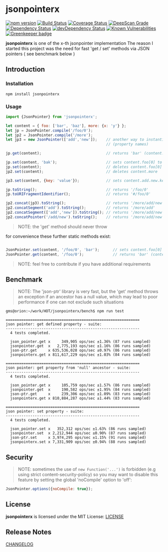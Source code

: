 # jsonpointerx

[![npm version](https://badge.fury.io/js/jsonpointerx.svg)](https://badge.fury.io/js/jsonpointerx)
[![Build Status](https://api.travis-ci.org/gms1/jsonpointerx.svg?branch=master)](https://travis-ci.org/gms1/jsonpointerx)
[![Coverage Status](https://img.shields.io/coveralls/github/gms1/jsonpointerx/master.svg)](https://coveralls.io/github/gms1/jsonpointerx?branch=master)
[![DeepScan Grade](https://deepscan.io/api/projects/742/branches/1407/badge/grade.svg)](https://deepscan.io/dashboard/#view=project&pid=742&bid=1407)
[![Dependency Status](https://david-dm.org/gms1/jsonpointerx.svg)](https://david-dm.org/gms1/jsonpointerx)
[![devDependency Status](https://david-dm.org/gms1/jsonpointerx/dev-status.svg)](https://david-dm.org/gms1/jsonpointerx#info=devDependencies)
[![Known Vulnerabilities](https://snyk.io/test/github/gms1/jsonpointerx/badge.svg)](https://snyk.io/test/github/gms1/jsonpointerx)
[![Greenkeeper badge](https://badges.greenkeeper.io/gms1/jsonpointerx.svg)](https://greenkeeper.io/)

**jsonpointerx** is one of the x-th jsonpointer implementation
The reason I started this project was the need for fast 'get / set' methods via JSON pointers ( see benchmark below )

## Introduction

### Installation

```shell
npm install jsonpointerx
```

### Usage

```Javascript
import {JsonPointer} from 'jsonpointerx';

let content = { foo: ['bar', 'baz'], more: {x: 'y'} };
let jp = JsonPointer.compile('/foo/0');
let jp2 = JsonPointer.compile('/more');
let jp3 = new JsonPointer(['add','new']);    // another way to instantiate a JsonPointer using decoded path segments
                                             // (property names)

jp.get(content);                             // returns 'bar' (content.foo[0])

jp.set(content, 'bak');                      // sets content.foo[0] to 'bak'
jp.set(content);                             // deletes content.foo[0] (does not change the length of the array)
jp2.set(content);                            // deletes content.more

jp3.set(content, {key: 'value'});            // sets content.add.new.key to 'value'

jp.toString();                               // returns '/foo/0'
jp.toURIFragmentIdentifier();                // returns '#/foo/0'

jp2.concat(jp3).toString();                  // returns '/more/add/new'
jp2.concatSegment('add').toString();         // returns '/more/add'
jp2.concatSegment(['add','new']).toString(); // returns '/more/add/new'
jp2.concatPointer('/add/new').toString();    // returns '/more/add/new'

```

> NOTE: the 'get' method should never throw

for convenience these further static methods exist:

```Javascript

JsonPointer.set(content, '/foo/0', 'bar');      // sets content.foo[0] to 'bar'
JsonPointer.get(content, '/foo/0');             // returns 'bar' (content.foo[0])

```

> NOTE: feel free to contribute if you have additional requirements

## Benchmark

> NOTE: The 'json-ptr' library is very fast, but the 'get' method throws an exception if an ancestor has a null value, which may lead to poor performance if one can not exclude such situations

```shell
gms@orion:~/work/HOT/jsonpointerx/bench$ npm run test

============================================================
json pointer: get defined property - suite:
------------------------------------------------------------
  4 tests completed.

  json_pointer.get x     349,905 ops/sec ±1.36% (87 runs sampled)
  jsonpointer.get  x   2,775,193 ops/sec ±1.16% (86 runs sampled)
  json-ptr.get     x 635,536,028 ops/sec ±0.97% (86 runs sampled)
  jsonpointerx.get x 811,617,229 ops/sec ±1.03% (84 runs sampled)

============================================================
json pointer: get property from 'null' ancestor - suite:
------------------------------------------------------------
  4 tests completed.

  json_pointer.get x     105,759 ops/sec ±1.57% (86 runs sampled)
  jsonpointer.get  x     190,582 ops/sec ±1.95% (84 runs sampled)
  json-ptr.get     x     239,306 ops/sec ±1.09% (83 runs sampled)
  jsonpointerx.get x 810,884,287 ops/sec ±1.44% (83 runs sampled)

============================================================
json pointer: set property - suite:
------------------------------------------------------------
  4 tests completed.

  json_pointer.set x   352,312 ops/sec ±1.63% (86 runs sampled)
  jsonpointer.set  x 2,212,944 ops/sec ±0.90% (87 runs sampled)
  json-ptr.set     x 3,974,295 ops/sec ±1.15% (91 runs sampled)
  jsonpointerx.set x 7,331,909 ops/sec ±0.94% (88 runs sampled)
```

## Security

> NOTE: sometimes the use of `new Function('...')` is forbidden (e.g using strict content-security-policy)
so you may want to disable this feature by setting the global 'noCompile' option to 'off':

```Javascript
JsonPointer.options({noCompile: true});
```

## License

**jsonpointerx** is licensed under the MIT License:
[LICENSE](./LICENSE)

## Release Notes

[CHANGELOG](./CHANGELOG.md)
